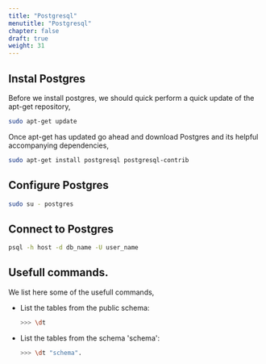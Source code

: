 ```yaml
---
title: "Postgresql"
menutitle: "Postgresql"
chapter: false
draft: true
weight: 31
---
```


## Instal Postgres

Before we install postgres, we should quick perform a quick update of the apt-get repository,

```bash
sudo apt-get update
```

Once apt-get has updated go ahead and download Postgres and its helpful accompanying dependencies,

```bash
sudo apt-get install postgresql postgresql-contrib
```

## Configure Postgres

```bash
sudo su - postgres
```

## Connect to Postgres

```bash
psql -h host -d db_name -U user_name
```

## Usefull commands.

We list here some of the usefull commands,

- List the tables from the public schema:

    ```bash
    >>> \dt
    ```
- List the tables from the schema 'schema':

    ```bash
    >>> \dt "schema".
    ```



